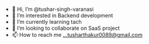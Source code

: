 - 👋 Hi, I’m @tushar-singh-varanasi
- 👀 I’m interested in Backend development 
- 🌱 I’m currently learning tach
- 💞️ I’m looking to collaborate on SaaS project 
- 📫 How to reach me ...tusharthakur0089@gmail.com 

<!---
tushar-singh-varanasi/tushar-singh-varanasi is a ✨ special ✨ repository because its `README.md` (this file) appears on your GitHub profile.
You can click the Preview link to take a look at your changes.
--->
